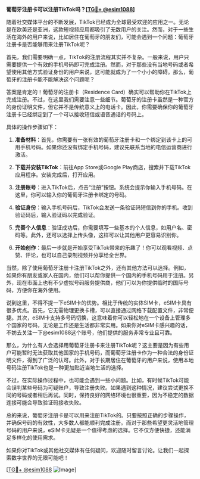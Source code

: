 **葡萄牙注册卡可以注册TikTok吗？[[TG💪+ @esim1088](https://t.me/s/esim1088)]**

随着社交媒体平台的不断发展，TikTok已经成为全球最受欢迎的应用之一。无论是在欧美还是亚洲，这款短视频应用都吸引了无数用户的关注。然而，对于一些生活在海外的用户来说，比如居住在葡萄牙的朋友们，可能会遇到一个问题：葡萄牙注册卡是否能够用来注册TikTok呢？

首先，我们需要明确一点，TikTok的注册流程其实并不复杂。一般来说，用户只需要提供一个有效的手机号码即可完成注册。然而，对于那些没有当地号码或者希望使用其他方式验证身份的用户来说，这可能就成为了一个小小的障碍。那么，葡萄牙的注册卡能不能解决这个问题呢？

答案是肯定的！葡萄牙的注册卡（Residence Card）确实可以帮助你在TikTok上完成注册。不过，在这里我们需要注意一些细节。葡萄牙的注册卡虽然是一种官方的身份证明文件，但它并不是传统意义上的电话卡。因此，你需要确保你的葡萄牙注册卡已经绑定到了一个可以接收短信或语音通话的号码上。

具体的操作步骤如下：

1. **准备材料**：首先，你需要有一张有效的葡萄牙注册卡和一个绑定到该卡上的可用手机号码。如果你还没有绑定手机号码，建议先联系当地的电信运营商进行激活。

2. **下载并安装TikTok**：前往App Store或Google Play商店，搜索并下载TikTok应用程序。安装完成后，打开应用。

3. **注册账号**：进入TikTok后，点击“注册”按钮。系统会提示你输入手机号码。在这里，你可以输入你的葡萄牙注册卡绑定的号码。

4. **验证身份**：输入手机号码后，TikTok会发送一条验证码短信到你的手机。收到验证码后，输入验证码以完成验证。

5. **完善个人信息**：验证成功后，你需要填写一些基本的个人信息，如用户名、密码等。此外，还可以选择上传头像，这样可以让其他用户更容易识别你。

6. **开始创作**：最后一步就是开始享受TikTok带来的乐趣了！你可以观看视频、点赞、评论，也可以自己录制视频并分享给全世界。

当然，除了使用葡萄牙注册卡注册TikTok之外，还有其他方法可以选择。例如，如果你有朋友或家人在国内，他们可以帮你提供一个国内的手机号码用于注册。另外，现在市面上也有不少虚拟号码服务提供商，他们可以为你提供临时的国际号码，方便你在海外使用。

说到这里，不得不提一下eSIM卡的优势。相比于传统的实体SIM卡，eSIM卡具有很多优点。首先，它无需物理更换卡槽，可以直接通过网络下载配置文件，非常便捷。其次，eSIM卡支持多号码切换，这意味着你可以轻松地在一个设备上管理多个国家的号码，无论是工作还是生活都非常实用。如果你对eSIM卡感兴趣的话，不妨去关注一下@esim1088这个账号，他们提供的服务非常专业且可靠。

那么，为什么有人会选择用葡萄牙注册卡来注册TikTok呢？这主要是因为有些用户可能暂时无法获取其他国家的手机号码，而葡萄牙注册卡作为一种合法的身份证明文件，得到了广泛的认可。此外，对于长期居住在葡萄牙的用户来说，使用本地号码注册TikTok也是一种更加贴近当地生活的选择。

不过，在实际操作过程中，也可能会遇到一些小问题。比如，有时候TikTok可能会误判某些号码为可疑账户，导致注册失败。如果遇到这种情况，建议尝试更换不同的号码或者稍后再试。同时，保持良好的网络环境也很重要，因为不稳定的数据连接可能会导致验证码接收失败。

总的来说，葡萄牙注册卡是可以用来注册TikTok的。只要按照正确的步骤操作，并确保号码的有效性，大多数人都能顺利完成注册。而对于那些希望更灵活地管理号码的用户来说，eSIM卡无疑是一个值得考虑的选择。它不仅方便快捷，还能满足多样化的使用需求。

如果你对TikTok或其他社交媒体有任何疑问，欢迎随时留言讨论。让我们一起探索数字世界的无限可能吧！

[[TG💪+ @esim1088](https://t.me/s/esim1088) ![Image](https://i.postimg.cc/4NQfJmqS/Snipaste-2025-05-13-00-14-12.png)]